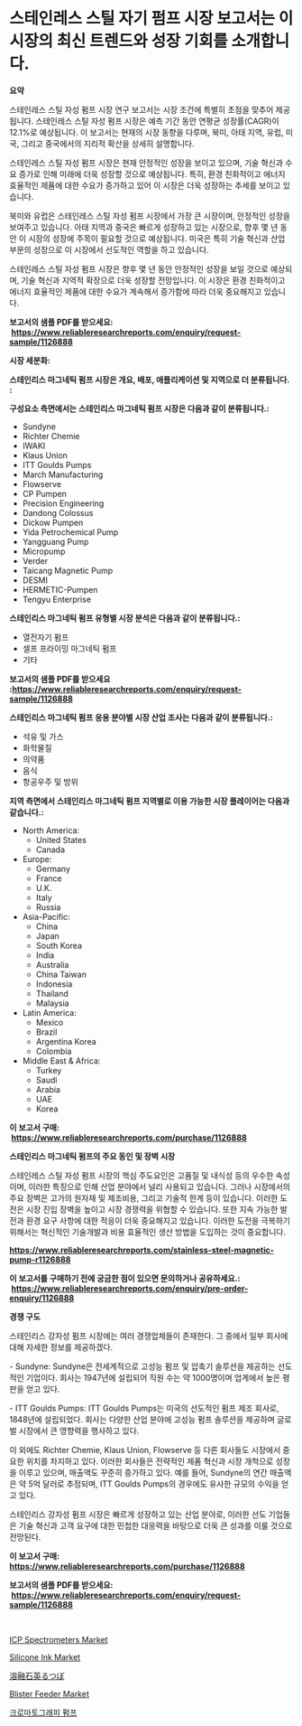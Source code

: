 <p><h1>스테인레스 스틸 자기 펌프 시장 보고서는 이 시장의 최신 트렌드와 성장 기회를 소개합니다.</h1></p><p><strong>요약</strong></p>
<p><p>스테인레스 스틸 자성 펌프 시장 연구 보고서는 시장 조건에 특별히 초점을 맞추어 제공됩니다. 스테인레스 스틸 자성 펌프 시장은 예측 기간 동안 연평균 성장률(CAGR)이 12.1%로 예상됩니다. 이 보고서는 현재의 시장 동향을 다루며, 북미, 아태 지역, 유럽, 미국, 그리고 중국에서의 지리적 확산을 상세히 설명합니다.</p><p>스테인레스 스틸 자성 펌프 시장은 현재 안정적인 성장을 보이고 있으며, 기술 혁신과 수요 증가로 인해 미래에 더욱 성장할 것으로 예상됩니다. 특히, 환경 친화적이고 에너지 효율적인 제품에 대한 수요가 증가하고 있어 이 시장은 더욱 성장하는 추세를 보이고 있습니다.</p><p>북미와 유럽은 스테인레스 스틸 자성 펌프 시장에서 가장 큰 시장이며, 안정적인 성장을 보여주고 있습니다. 아태 지역과 중국은 빠르게 성장하고 있는 시장으로, 향후 몇 년 동안 이 시장의 성장에 주목이 필요할 것으로 예상됩니다. 미국은 특히 기술 혁신과 산업 부문의 성장으로 이 시장에서 선도적인 역할을 하고 있습니다.</p><p>스테인레스 스틸 자성 펌프 시장은 향후 몇 년 동안 안정적인 성장을 보일 것으로 예상되며, 기술 혁신과 지역적 확장으로 더욱 성장할 전망입니다. 이 시장은 환경 친화적이고 에너지 효율적인 제품에 대한 수요가 계속해서 증가함에 따라 더욱 중요해지고 있습니다.</p></p>
<p><strong>보고서의 샘플 PDF를 받으세요: &nbsp;<a href="https://www.reliableresearchreports.com/enquiry/request-sample/1126888">https://www.reliableresearchreports.com/enquiry/request-sample/1126888</a></strong></p>
<p><strong>시장 세분화:</strong></p>
<p><strong> 스테인리스 마그네틱 펌프 시장은 개요, 배포, 애플리케이션 및 지역으로 더 분류됩니다. :</strong></p>
<p><strong>구성요소 측면에서는 스테인리스 마그네틱 펌프 시장은 다음과 같이 분류됩니다.:</strong></p>
<p><ul><li>Sundyne</li><li>Richter Chemie</li><li>IWAKI</li><li>Klaus Union</li><li>ITT Goulds Pumps</li><li>March Manufacturing</li><li>Flowserve</li><li>CP Pumpen</li><li>Precision Engineering</li><li>Dandong Colossus</li><li>Dickow Pumpen</li><li>Yida Petrochemical Pump</li><li>Yangguang Pump</li><li>Micropump</li><li>Verder</li><li>Taicang Magnetic Pump</li><li>DESMI</li><li>HERMETIC-Pumpen</li><li>Tengyu Enterprise</li></ul></p>
<p><strong> 스테인리스 마그네틱 펌프 유형별 시장 분석은 다음과 같이 분류됩니다.:</strong></p>
<p><ul><li>열전자기 펌프</li><li>셀프 프라이밍 마그네틱 펌프</li><li>기타</li></ul></p>
<p><strong>보고서의 샘플 PDF를 받으세요 :<a href="https://www.reliableresearchreports.com/enquiry/request-sample/1126888">https://www.reliableresearchreports.com/enquiry/request-sample/1126888</a></strong></p>
<p><strong> 스테인리스 마그네틱 펌프 응용 분야별 시장 산업 조사는 다음과 같이 분류됩니다.:</strong></p>
<p><ul><li>석유 및 가스</li><li>화학물질</li><li>의약품</li><li>음식</li><li>항공우주 및 방위</li></ul></p>
<p><strong>지역 측면에서 스테인리스 마그네틱 펌프 지역별로 이용 가능한 시장 플레이어는 다음과 같습니다.:</strong></p>
<p><ul>
    <li>
        North America:
        <ul>
            <li>United States</li>
            <li>Canada</li>
        </ul>
    </li>
    <li>
        Europe:
        <ul>
            <li>Germany</li>
            <li>France</li>
            <li>U.K.</li>
            <li>Italy</li>
            <li>Russia</li>
        </ul>
    </li>
    <li>
        Asia-Pacific:
        <ul>
            <li>China</li>
            <li>Japan</li>
            <li>South Korea</li>
            <li>India</li>
            <li>Australia</li>
            <li>China Taiwan</li>
            <li>Indonesia</li>
            <li>Thailand</li>
            <li>Malaysia</li>
        </ul>
    </li>
    <li>
        Latin America:
        <ul>
            <li>Mexico</li>
            <li>Brazil</li>
            <li>Argentina Korea</li>
            <li>Colombia</li>
        </ul>
    </li>
    <li>
        Middle East & Africa:
        <ul>
            <li>Turkey</li>
            <li>Saudi</li>
            <li>Arabia</li>
            <li>UAE</li>
            <li>Korea</li>
        </ul>
    </li>
    </ul></p>
<p><strong>이 보고서 구매: &nbsp;<a href="https://www.reliableresearchreports.com/purchase/1126888">https://www.reliableresearchreports.com/purchase/1126888</a></strong></p>
<p><strong>스테인리스 마그네틱 펌프의 주요 동인 및 장벽 시장</strong></p>
<p><p>스테인레스 스틸 자성 펌프 시장의 핵심 주도요인은 고품질 및 내식성 등의 우수한 속성이며, 이러한 특징으로 인해 산업 분야에서 널리 사용되고 있습니다. 그러나 시장에서의 주요 장벽은 고가의 원자재 및 제조비용, 그리고 기술적 한계 등이 있습니다. 이러한 도전은 시장 진입 장벽을 높이고 시장 경쟁력을 위협할 수 있습니다. 또한 지속 가능한 발전과 환경 요구 사항에 대한 적응이 더욱 중요해지고 있습니다. 이러한 도전을 극복하기 위해서는 혁신적인 기술개발과 비용 효율적인 생산 방법을 도입하는 것이 중요합니다.</p></p>
<p><strong><a href="https://www.reliableresearchreports.com/stainless-steel-magnetic-pump-r1126888">https://www.reliableresearchreports.com/stainless-steel-magnetic-pump-r1126888</a></strong></p>
<p><strong>이 보고서를 구매하기 전에 궁금한 점이 있으면 문의하거나 공유하세요.: &nbsp;<a href="https://www.reliableresearchreports.com/enquiry/pre-order-enquiry/1126888">https://www.reliableresearchreports.com/enquiry/pre-order-enquiry/1126888</a></strong></p>
<p><strong>경쟁 구도</strong></p>
<p><p>스테인리스 강자성 펌프 시장에는 여러 경쟁업체들이 존재한다. 그 중에서 일부 회사에 대해 자세한 정보를 제공하겠다. </p><p>- Sundyne: Sundyne은 전세계적으로 고성능 펌프 및 압축기 솔루션을 제공하는 선도적인 기업이다. 회사는 1947년에 설립되어 직원 수는 약 1000명이며 업계에서 높은 평판을 얻고 있다.</p><p>- ITT Goulds Pumps: ITT Goulds Pumps는 미국의 선도적인 펌프 제조 회사로, 1848년에 설립되었다. 회사는 다양한 산업 분야에 고성능 펌프 솔루션을 제공하며 글로벌 시장에서 큰 영향력을 행사하고 있다.</p><p>이 외에도 Richter Chemie, Klaus Union, Flowserve 등 다른 회사들도 시장에서 중요한 위치를 차지하고 있다. 이러한 회사들은 전략적인 제품 혁신과 시장 개척으로 성장을 이루고 있으며, 매출액도 꾸준히 증가하고 있다. 예를 들어, Sundyne의 연간 매출액은 약 5억 달러로 추정되며, ITT Goulds Pumps의 경우에도 유사한 규모의 수익을 얻고 있다.</p><p>스테인리스 강자성 펌프 시장은 빠르게 성장하고 있는 산업 분야로, 이러한 선도 기업들은 기술 혁신과 고객 요구에 대한 민첩한 대응력을 바탕으로 더욱 큰 성과를 이룰 것으로 전망된다.</p></p>
<p><strong>이 보고서 구매: &nbsp; <a href="https://www.reliableresearchreports.com/purchase/1126888">https://www.reliableresearchreports.com/purchase/1126888</a></strong></p>
<p><strong>보고서의 샘플 PDF를 받으세요: &nbsp;<a href="https://www.reliableresearchreports.com/enquiry/request-sample/1126888">https://www.reliableresearchreports.com/enquiry/request-sample/1126888</a></strong><strong></strong></p>
<p>&nbsp;</p>
<p><p><a href="https://github.com/Hazelklievgspy6vdcsmu106w/Market-Research-Report-List-2/blob/main/icp-spectrometers-market.md">ICP Spectrometers Market</a></p><p><a href="https://www.linkedin.com/pulse/silicone-ink-market-analysis-examines-its-scope-growth-opportunities-a0gzc?trackingId=ssP%2F4sDd51c%2BU0WhnM0Lcw%3D%3D">Silicone Ink Market</a></p><p><a href="https://github.com/EmoryYundt1935/Market-Research-Report-List-1/blob/main/389227426671.md">溶融石英るつぼ</a></p><p><a href="https://github.com/lubmix/Market-Research-Report-List-2/blob/main/blister-feeder-market.md">Blister Feeder Market</a></p><p><a href="https://github.com/GabrielBlanda5656/Market-Research-Report-List-1/blob/main/152833324687.md">크로마토그래피 펌프</a></p></p>
